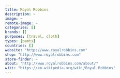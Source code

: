 ```yaml
---
title: Royal Robbins
description: ~
image: ~
remote-image: ~
categories: []
brands: []
purposes: [travel, cloth]
types: [pants]
countries: []
website: "http://www.royalrobbins.com"
shop: "http://www.royalrobbins.com"
store-finder: ~
about: "http://www.royalrobbins.com/about/"
wiki: "https://en.wikipedia.org/wiki/Royal Robbins"
---
```

